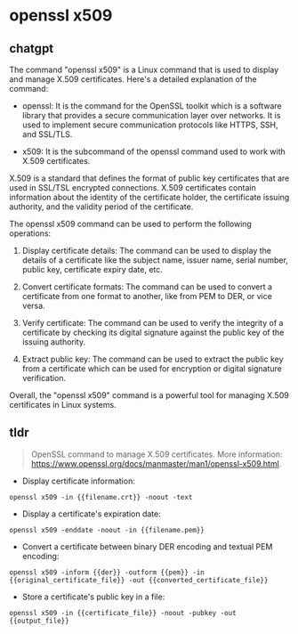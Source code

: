 # openssl x509 
## chatgpt 
The command "openssl x509" is a Linux command that is used to display and manage X.509 certificates. Here's a detailed explanation of the command:

- openssl: It is the command for the OpenSSL toolkit which is a software library that provides a secure communication layer over networks. It is used to implement secure communication protocols like HTTPS, SSH, and SSL/TLS.

- x509: It is the subcommand of the openssl command used to work with X.509 certificates.

X.509 is a standard that defines the format of public key certificates that are used in SSL/TSL encrypted connections. X.509 certificates contain information about the identity of the certificate holder, the certificate issuing authority, and the validity period of the certificate.

The openssl x509 command can be used to perform the following operations:

1. Display certificate details: The command can be used to display the details of a certificate like the subject name, issuer name, serial number, public key, certificate expiry date, etc.

2. Convert certificate formats: The command can be used to convert a certificate from one format to another, like from PEM to DER, or vice versa.

3. Verify certificate: The command can be used to verify the integrity of a certificate by checking its digital signature against the public key of the issuing authority.

4. Extract public key: The command can be used to extract the public key from a certificate which can be used for encryption or digital signature verification.

Overall, the "openssl x509" command is a powerful tool for managing X.509 certificates in Linux systems. 

## tldr 
 
> OpenSSL command to manage X.509 certificates.
> More information: <https://www.openssl.org/docs/manmaster/man1/openssl-x509.html>.

- Display certificate information:

`openssl x509 -in {{filename.crt}} -noout -text`

- Display a certificate's expiration date:

`openssl x509 -enddate -noout -in {{filename.pem}}`

- Convert a certificate between binary DER encoding and textual PEM encoding:

`openssl x509 -inform {{der}} -outform {{pem}} -in {{original_certificate_file}} -out {{converted_certificate_file}}`

- Store a certificate's public key in a file:

`openssl x509 -in {{certificate_file}} -noout -pubkey -out {{output_file}}`
